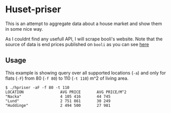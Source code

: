 # Huset-priser

This is an attempt to aggregate data about a house market and show them in some nice way.

As I couldnt find any usefull API, I will scrape booli's website. Note that the source of data is end prices published on `booli` as you can see [here](https://www.booli.se/slutpriser/nacka/76/)

## Usage

This example is showing query over all supported locations (`-a`) and only for flats (`-F`) from 80 (`-f 80`) to 110 (`-t 110`) m^2 of living area.
 
```
$ ./hpriser -aF -f 80 -t 110
LOCATION                AVG PRICE       AVG PRICE/M^2
"Nacka"                 4 105 416       44 745
"Lund"                  2 751 861       30 249
"Huddinge"              2 494 500       27 981
```
